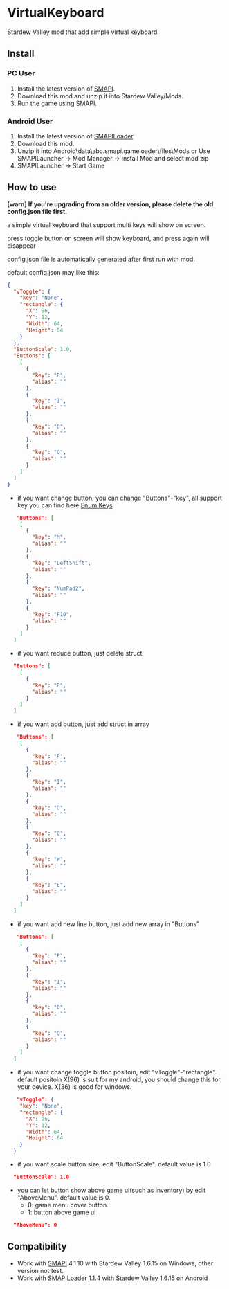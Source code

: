 # VirtualKeyboard

Stardew Valley mod that add simple virtual keyboard

## Install

### PC User

1. Install the latest version of [SMAPI](https://smapi.io/). 
2. Download this mod and unzip it into Stardew Valley/Mods.
3. Run the game using SMAPI.


### Android User

1. Install the latest version of [SMAPILoader](https://github.com/NRTnarathip/SMAPILoader).
2. Download this mod.
3. Unzip it into Android\data\abc.smapi.gameloader\files\Mods or Use SMAPILauncher -> Mod Manager -> install Mod and select mod zip
4. SMAPILauncher -> Start Game

## How to use

**[warn] If you're upgrading from an older version, please delete the old config.json file first.**

a simple virtual keyboard that support multi keys will show on screen.

press toggle button on screen will show keyboard, and press again will disappear

config.json file is automatically generated after first run with mod.

default config.json may like this:
```json
{
  "vToggle": {
    "key": "None",
    "rectangle": {
      "X": 96,
      "Y": 12,
      "Width": 64,
      "Height": 64
    }
  },
  "ButtonScale": 1.0,
  "Buttons": [
    [
      {
        "key": "P",
        "alias": ""
      },
      {
        "key": "I",
        "alias": ""
      },
      {
        "key": "O",
        "alias": ""
      },
      {
        "key": "Q",
        "alias": ""
      }
    ]
  ]
}
```

- if you want change button, you can change "Buttons"-"key", all support key you can find here [Enum Keys](https://docs.monogame.net/api/Microsoft.Xna.Framework.Input.Keys.html)
```json
   "Buttons": [
    [
      {
        "key": "M",
        "alias": ""
      },
      {
        "key": "LeftShift",
        "alias": ""
      },
      {
        "key": "NumPad2",
        "alias": ""
      },
      {
        "key": "F10",
        "alias": ""
      }
    ]
  ]
```

- if you want reduce button, just delete struct
```json
  "Buttons": [
    [
      {
        "key": "P",
        "alias": ""
      }
    ]
  ]
```

- if you want add button, just add struct in array
```json
   "Buttons": [
    [
      {
        "key": "P",
        "alias": ""
      },
      {
        "key": "I",
        "alias": ""
      },
      {
        "key": "O",
        "alias": ""
      },
      {
        "key": "Q",
        "alias": ""
      },
      {
        "key": "W",
        "alias": ""
      },
      {
        "key": "E",
        "alias": ""
      }
    ]
  ]
```

- if you want add new line button, just add new array in "Buttons"
```json
   "Buttons": [
    [
      {
        "key": "P",
        "alias": ""
      },
      {
        "key": "I",
        "alias": ""
      },
      {
        "key": "O",
        "alias": ""
      },
      {
        "key": "Q",
        "alias": ""
      }
    ]
  ]
```

- if you want change toggle button positoin, edit "vToggle"-"rectangle". default positoin X(96) is suit for my android, you should change this for your device. X(36) is good for windows.
```json
   "vToggle": {
    "key": "None",
    "rectangle": {
      "X": 96,
      "Y": 12,
      "Width": 64,
      "Height": 64
    }
  }
```

- if you want scale button size, edit "ButtonScale". default value is 1.0
```json
  "ButtonScale": 1.0
```

- you can let button show above game ui(such as inventory) by edit "AboveMenu". default value is 0.
  - 0: game menu cover button.
  - 1:  button above game ui
```json
  "AboveMenu": 0
```

## Compatibility
- Work with [SMAPI](https://smapi.io/) 4.1.10 with Stardew Valley 1.6.15 on Windows, other version not test.
- Work with [SMAPILoader](https://github.com/NRTnarathip/SMAPILoader) 1.1.4 with Stardew Valley 1.6.15 on Android
